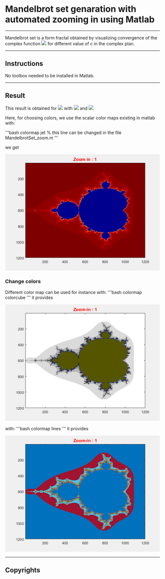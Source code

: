 # Mandelbrot set genaration with automated zooming in using Matlab
---
Mandelbrot set is a form fractal obtained by visualizing convergence of the complex function <img src="https://render.githubusercontent.com/render/math?math=f(z)=z^2%2Bc"> for different value of *c* in the complex plan.

---

## Instructions

No toolbox needed to be installed in Matlab.

---

## Result

This result is obtained for <img src="https://render.githubusercontent.com/render/math?math=c=x%2Biy">  with <img src="https://render.githubusercontent.com/render/math?math=x \in [-2,0.8]"> and <img src="https://render.githubusercontent.com/render/math?math=y \in [-1.4,1.4]">

Here, for choosing colors, we use the scalar color maps existing in matlab with:

'''bash
colormap jet       % this line can be changed in the file MandelbrotSet_zoom.m
'''

we get

<p align="center">
  <img width="600" src="images/Mandelbrot_jet.gif">
</p>

### Change colors

Different color map can be used for instance with:
'''bash
colormap colorcube
'''
it provides

<p align="center">
  <img width="600" src="images/Mandelbrot_colorcube.gif">
</p>


with:
'''bash
colormap lines
'''
it provides

<p align="center">
  <img width="600" src="images/Mandelbrot_lines.gif">
</p>

---
## Copyrights







